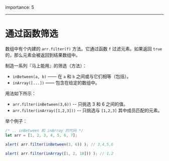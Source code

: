importance: 5

---

# 通过函数筛选

数组中有个内建的 `arr.filter(f)` 方法。它通过函数 `f` 过滤元素。如果返回 `true`的，那么元素会被返回到结果数组中。

制造一系列『马上能用』的筛选（方法）：

- `inBetween(a, b)` —— 在 `a` 和 `b` 之间或与它们相等（包括）。
- `inArray([...])` —— 包含在给定的数组中。

用法如下所示：

- `arr.filter(inBetween(3,6))` -- 只挑选 3 和 6 之间的值。
- `arr.filter(inArray([1,2,3]))` -- 只挑选与 `[1,2,3]` 其中成员匹配的元素。

举个例子：

```js
/* .. inBetween 和 inArray 的代码 */
let arr = [1, 2, 3, 4, 5, 6, 7];

alert( arr.filter(inBetween(3, 6)) ); // 3,4,5,6

alert( arr.filter(inArray([1, 2, 10])) ); // 1,2
```

